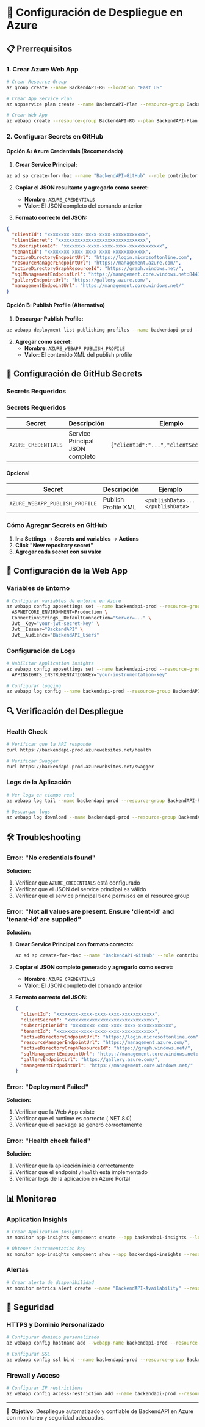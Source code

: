 # 🚀 Configuración de Despliegue en Azure

## 📋 Prerrequisitos

### **1. Crear Azure Web App**

```bash
# Crear Resource Group
az group create --name BackendAPI-RG --location "East US"

# Crear App Service Plan
az appservice plan create --name BackendAPI-Plan --resource-group BackendAPI-RG --sku B1 --is-linux

# Crear Web App
az webapp create --resource-group BackendAPI-RG --plan BackendAPI-Plan --name backendapi-prod --runtime "DOTNET|8.0"
```

### **2. Configurar Secrets en GitHub**

#### **Opción A: Azure Credentials (Recomendado)**

1. **Crear Service Principal:**
```bash
az ad sp create-for-rbac --name "BackendAPI-GitHub" --role contributor --scopes /subscriptions/{subscription-id}/resourceGroups/BackendAPI-RG --sdk-auth
```

2. **Copiar el JSON resultante y agregarlo como secret:**
   - **Nombre**: `AZURE_CREDENTIALS`
   - **Valor**: El JSON completo del comando anterior

3. **Formato correcto del JSON:**
```json
{
  "clientId": "xxxxxxxx-xxxx-xxxx-xxxx-xxxxxxxxxxxx",
  "clientSecret": "xxxxxxxxxxxxxxxxxxxxxxxxxxxxxxxx",
  "subscriptionId": "xxxxxxxx-xxxx-xxxx-xxxx-xxxxxxxxxxxx",
  "tenantId": "xxxxxxxx-xxxx-xxxx-xxxx-xxxxxxxxxxxx",
  "activeDirectoryEndpointUrl": "https://login.microsoftonline.com",
  "resourceManagerEndpointUrl": "https://management.azure.com/",
  "activeDirectoryGraphResourceId": "https://graph.windows.net/",
  "sqlManagementEndpointUrl": "https://management.core.windows.net:8443/",
  "galleryEndpointUrl": "https://gallery.azure.com/",
  "managementEndpointUrl": "https://management.core.windows.net/"
}
```

#### **Opción B: Publish Profile (Alternativo)**

1. **Descargar Publish Profile:**
```bash
az webapp deployment list-publishing-profiles --name backendapi-prod --resource-group BackendAPI-RG --xml
```

2. **Agregar como secret:**
   - **Nombre**: `AZURE_WEBAPP_PUBLISH_PROFILE`
   - **Valor**: El contenido XML del publish profile

## 🔧 Configuración de GitHub Secrets

### **Secrets Requeridos**

### **Secrets Requeridos**

| Secret | Descripción | Ejemplo |
|--------|-------------|---------|
| `AZURE_CREDENTIALS` | Service Principal JSON completo | `{"clientId":"...","clientSecret":"..."}` |

#### **Opcional**
| Secret | Descripción | Ejemplo |
|--------|-------------|---------|
| `AZURE_WEBAPP_PUBLISH_PROFILE` | Publish Profile XML | `<publishData>...</publishData>` |

### **Cómo Agregar Secrets en GitHub**

1. **Ir a Settings** → **Secrets and variables** → **Actions**
2. **Click "New repository secret"**
3. **Agregar cada secret con su valor**

## 🚀 Configuración de la Web App

### **Variables de Entorno**

```bash
# Configurar variables de entorno en Azure
az webapp config appsettings set --name backendapi-prod --resource-group BackendAPI-RG --settings \
  ASPNETCORE_ENVIRONMENT=Production \
  ConnectionStrings__DefaultConnection="Server=..." \
  Jwt__Key="your-jwt-secret-key" \
  Jwt__Issuer="BackendAPI" \
  Jwt__Audience="BackendAPI_Users"
```

### **Configuración de Logs**

```bash
# Habilitar Application Insights
az webapp config appsettings set --name backendapi-prod --resource-group BackendAPI-RG --settings \
  APPINSIGHTS_INSTRUMENTATIONKEY="your-instrumentation-key"

# Configurar logging
az webapp log config --name backendapi-prod --resource-group BackendAPI-RG --application-logging true --level information
```

## 🔍 Verificación del Despliegue

### **Health Check**

```bash
# Verificar que la API responde
curl https://backendapi-prod.azurewebsites.net/health

# Verificar Swagger
curl https://backendapi-prod.azurewebsites.net/swagger
```

### **Logs de la Aplicación**

```bash
# Ver logs en tiempo real
az webapp log tail --name backendapi-prod --resource-group BackendAPI-RG

# Descargar logs
az webapp log download --name backendapi-prod --resource-group BackendAPI-RG
```

## 🛠️ Troubleshooting

### **Error: "No credentials found"**

**Solución:**
1. Verificar que `AZURE_CREDENTIALS` está configurado
2. Verificar que el JSON del service principal es válido
3. Verificar que el service principal tiene permisos en el resource group

### **Error: "Not all values are present. Ensure 'client-id' and 'tenant-id' are supplied"**

**Solución:**
1. **Crear Service Principal con formato correcto:**
   ```bash
   az ad sp create-for-rbac --name "BackendAPI-GitHub" --role contributor --scopes /subscriptions/{subscription-id}/resourceGroups/BackendAPI-RG --sdk-auth
   ```

2. **Copiar el JSON completo generado y agregarlo como secret:**
   - **Nombre**: `AZURE_CREDENTIALS`
   - **Valor**: El JSON completo del comando anterior

3. **Formato correcto del JSON:**
   ```json
   {
     "clientId": "xxxxxxxx-xxxx-xxxx-xxxx-xxxxxxxxxxxx",
     "clientSecret": "xxxxxxxxxxxxxxxxxxxxxxxxxxxxxxxx",
     "subscriptionId": "xxxxxxxx-xxxx-xxxx-xxxx-xxxxxxxxxxxx",
     "tenantId": "xxxxxxxx-xxxx-xxxx-xxxx-xxxxxxxxxxxx",
     "activeDirectoryEndpointUrl": "https://login.microsoftonline.com",
     "resourceManagerEndpointUrl": "https://management.azure.com/",
     "activeDirectoryGraphResourceId": "https://graph.windows.net/",
     "sqlManagementEndpointUrl": "https://management.core.windows.net:8443/",
     "galleryEndpointUrl": "https://gallery.azure.com/",
     "managementEndpointUrl": "https://management.core.windows.net/"
   }
   ```

### **Error: "Deployment Failed"**

**Solución:**
1. Verificar que la Web App existe
2. Verificar que el runtime es correcto (.NET 8.0)
3. Verificar que el package se generó correctamente

### **Error: "Health check failed"**

**Solución:**
1. Verificar que la aplicación inicia correctamente
2. Verificar que el endpoint `/health` está implementado
3. Verificar logs de la aplicación en Azure Portal

## 📊 Monitoreo

### **Application Insights**

```bash
# Crear Application Insights
az monitor app-insights component create --app backendapi-insights --location "East US" --resource-group BackendAPI-RG

# Obtener instrumentation key
az monitor app-insights component show --app backendapi-insights --resource-group BackendAPI-RG --query instrumentationKey
```

### **Alertas**

```bash
# Crear alerta de disponibilidad
az monitor metrics alert create --name "BackendAPI-Availability" --resource-group BackendAPI-RG --scopes /subscriptions/{subscription-id}/resourceGroups/BackendAPI-RG/providers/Microsoft.Web/sites/backendapi-prod --condition "avg availabilityResults/availabilityPercentage < 99" --description "Alert when availability drops below 99%"
```

## 🔐 Seguridad

### **HTTPS y Dominio Personalizado**

```bash
# Configurar dominio personalizado
az webapp config hostname add --webapp-name backendapi-prod --resource-group BackendAPI-RG --hostname api.tudominio.com

# Configurar SSL
az webapp config ssl bind --name backendapi-prod --resource-group BackendAPI-RG --certificate-thumbprint {thumbprint}
```

### **Firewall y Acceso**

```bash
# Configurar IP restrictions
az webapp config access-restriction add --name backendapi-prod --resource-group BackendAPI-RG --rule-name "Allow GitHub Actions" --action Allow --ip-address 0.0.0.0/0
```

---

**🎯 Objetivo**: Despliegue automatizado y confiable de BackendAPI en Azure con monitoreo y seguridad adecuados.
